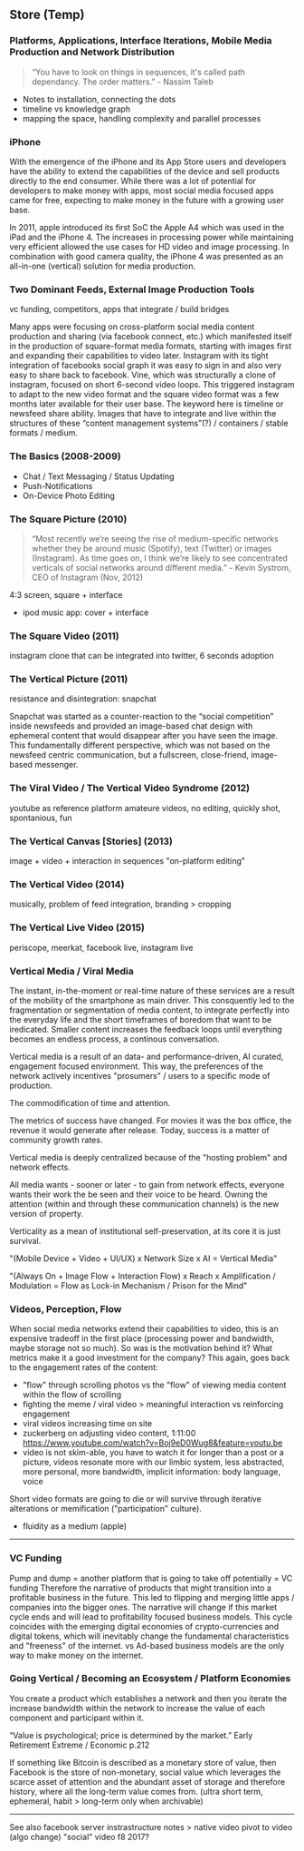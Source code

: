 ## Store (Temp)

### Platforms, Applications, Interface Iterations, Mobile Media Production and Network Distribution

> “You have to look on things in sequences, it's called path dependancy. The order matters.” - Nassim Taleb
- Notes to installation, connecting the dots
- timeline vs knowledge graph
- mapping the space, handling complexity and parallel processes





### iPhone

With the emergence of the iPhone and its App Store users and developers have the ability to extend the capabilities of the device and sell products directly to the end consumer.
While there was a lot of potential for developers to make money with apps, most social media focused apps came for free, expecting to make money in the future with a growing user base.

In 2011, apple introduced its first SoC the Apple A4 which was used in the iPad and the iPhone 4. The increases in processing power while maintaining very efficient allowed the use cases for HD video and image processing. In combination with good camera quality, the iPhone 4 was presented as an all-in-one (vertical) solution for media production.


### Two Dominant Feeds, External Image Production Tools

vc funding, competitors, apps that integrate / build bridges

Many apps were focusing on cross-platform social media content production and sharing (via facebook connect, etc.) which manifested itself in the production of square-format media formats, starting with images first and expanding their capabilities to video later. Instagram with its tight integration of facebooks social graph it was easy to sign in and also very easy to share back to facebook. Vine, which was structurally a clone of instagram, focused on short 6-second video loops. This triggered instagram to adapt to the new video format and the square video format was a few months later available for their user base.
The keyword here is timeline or newsfeed share ability. Images that have to integrate and live within the structures of these “content management systems”(?) / containers / stable formats / medium.


### The Basics (2008-2009)

- Chat / Text Messaging / Status Updating
- Push-Notifications
- On-Device Photo Editing


### The Square Picture (2010)

> “Most recently we’re seeing the rise of medium-specific networks whether they be around music (Spotify), text (Twitter) or images (Instagram). As time goes on, I think we’re likely to see concentrated verticals of social networks around different media.” - Kevin Systrom, CEO of Instagram (Nov, 2012)

4:3 screen, square + interface
- ipod music app: cover + interface


### The Square Video (2011)

instagram clone that can be integrated into twitter, 6 seconds
adoption


### The Vertical Picture (2011)

resistance and disintegration: snapchat

Snapchat was started as a counter-reaction to the “social competition” inside newsfeeds and provided an image-based chat design with ephemeral content that would disappear after you have seen the image.
This fundamentally different perspective, which was not based on the newsfeed centric communication, but a fullscreen, close-friend, image-based messenger.  


### The Viral Video / The Vertical Video Syndrome (2012)
youtube as reference platform
amateure videos, no editing, quickly shot, spontanious, fun


### The Vertical Canvas \[Stories] (2013)
image + video + interaction in sequences
"on-platform editing"


### The Vertical Video (2014)
musically, problem of feed integration, branding > cropping

### The Vertical Live Video (2015)
periscope, meerkat, facebook live, instagram live

### Vertical Media / Viral Media

The instant, in-the-moment or real-time nature of these services are a result of the mobility of the smartphone as main driver. This consquently led to the fragmentation or segmentation of media content, to integrate perfectly into the everyday life and the short timeframes of boredom that want to be iredicated. Smaller content increases the feedback loops until everything becomes an endless process, a continous conversation.

Vertical media is a result of an data- and performance-driven, AI curated, engagement focused environment. This way, the preferences of the network actively incentives "prosumers" / users to a specific mode of production.  

The commodification of time and attention.

The metrics of success have changed. For movies it was the box office, the revenue it would generate after release. Today, success is a matter of community growth rates.

Vertical media is deeply centralized because of the "hosting problem" and network effects.

All media wants - sooner or later - to gain from network effects, everyone wants their work the be seen and their voice to be heard. Owning the attention (within and through these communication channels) is the new version of property.

Verticality as a mean of institutional self-preservation, at its core it is just survival.

"(Mobile Device + Video + UI/UX) x Network Size x AI = Vertical Media"  

"(Always On + Image Flow + Interaction Flow) x Reach x Amplification / Modulation = Flow as Lock-in Mechanism / Prison for the Mind"


### Videos, Perception, Flow

When social media networks extend their capabilities to video, this is an expensive tradeoff in the first place (processing power and bandwidth, maybe storage not so much). So was is the motivation behind it? What metrics make it a good investment for the company? This again, goes back to the engagement rates of the content:

- "flow" through scrolling photos vs the "flow" of viewing media content within the flow of scrolling
- fighting the meme / viral video > meaningful interaction vs reinforcing engagement
- viral videos increasing time on site
- zuckerberg on adjusting video content, 1:11:00
https://www.youtube.com/watch?v=Boj9eD0Wug8&feature=youtu.be
- video is not skim-able, you have to watch it for longer than a post or a picture, videos resonate more with our limbic system, less abstracted, more personal, more bandwidth, implicit information: body language, voice

Short video formats are going to die or will survive through iterative alterations or memification ("participation" culture).

- fluidity as a medium (apple)



- - - - - - - -


### VC Funding

Pump and dump = another platform that is going to take off potentially = VC funding
Therefore the narrative of products that might transition into a profitable business in the future.
This led to flipping and merging little apps / companies into the bigger ones.
The narrative will change if this market cycle ends and will lead to profitability focused business models.
This cycle coincides with the emerging digital economies of crypto-currencies and digital tokens, which will inevitably change the fundamental characteristics and "freeness" of the internet.
vs Ad-based business models are the only way to make money on the internet.


### Going Vertical / Becoming an Ecosystem / Platform Economies
You create a product which establishes a network and then you iterate the increase bandwidth within the network to increase the value of each component and participant within it.

“Value is psychological; price is determined by the market.”
Early Retirement Extreme / Economic p.212

If something like Bitcoin is described as a monetary store of value, then Facebook is the store of non-monetary, social value which leverages the scarce asset of attention and the abundant asset of storage and therefore history, where all the long-term value comes from.
(ultra short term, ephemeral, habit > long-term only when archivable)



- - - - - - - -


See also facebook server instrastructure notes > native video
pivot to video (algo change)
"social" video f8 2017?
